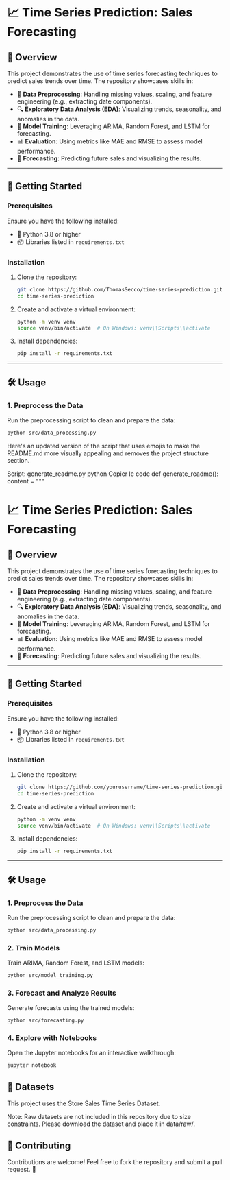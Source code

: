 # 📈 Time Series Prediction: Sales Forecasting

## 🌟 Overview
This project demonstrates the use of time series forecasting techniques to predict sales trends over time. The repository showcases skills in:
- 🧹 **Data Preprocessing**: Handling missing values, scaling, and feature engineering (e.g., extracting date components).
- 🔍 **Exploratory Data Analysis (EDA)**: Visualizing trends, seasonality, and anomalies in the data.
- 🤖 **Model Training**: Leveraging ARIMA, Random Forest, and LSTM for forecasting.
- 📊 **Evaluation**: Using metrics like MAE and RMSE to assess model performance.
- 🔮 **Forecasting**: Predicting future sales and visualizing the results.

---

## 🚀 Getting Started

### Prerequisites
Ensure you have the following installed:
- 🐍 Python 3.8 or higher
- 📦 Libraries listed in `requirements.txt`

### Installation
1. Clone the repository:
    ```bash
    git clone https://github.com/ThomasSecco/time-series-prediction.git
    cd time-series-prediction
    ```
2. Create and activate a virtual environment:
    ```bash
    python -m venv venv
    source venv/bin/activate  # On Windows: venv\\Scripts\\activate
    ```
3. Install dependencies:
    ```bash
    pip install -r requirements.txt
    ```

---

## 🛠️ Usage

### 1. Preprocess the Data
Run the preprocessing script to clean and prepare the data:
```bash
python src/data_processing.py
```


Here's an updated version of the script that uses emojis to make the README.md more visually appealing and removes the project structure section.

Script: generate_readme.py
python
Copier le code
def generate_readme():
    content = """
# 📈 Time Series Prediction: Sales Forecasting

## 🌟 Overview
This project demonstrates the use of time series forecasting techniques to predict sales trends over time. The repository showcases skills in:
- 🧹 **Data Preprocessing**: Handling missing values, scaling, and feature engineering (e.g., extracting date components).
- 🔍 **Exploratory Data Analysis (EDA)**: Visualizing trends, seasonality, and anomalies in the data.
- 🤖 **Model Training**: Leveraging ARIMA, Random Forest, and LSTM for forecasting.
- 📊 **Evaluation**: Using metrics like MAE and RMSE to assess model performance.
- 🔮 **Forecasting**: Predicting future sales and visualizing the results.

---

## 🚀 Getting Started

### Prerequisites
Ensure you have the following installed:
- 🐍 Python 3.8 or higher
- 📦 Libraries listed in `requirements.txt`

### Installation
1. Clone the repository:
    ```bash
    git clone https://github.com/yourusername/time-series-prediction.git
    cd time-series-prediction
    ```
2. Create and activate a virtual environment:
    ```bash
    python -m venv venv
    source venv/bin/activate  # On Windows: venv\\Scripts\\activate
    ```
3. Install dependencies:
    ```bash
    pip install -r requirements.txt
    ```

---

## 🛠️ Usage

### 1. Preprocess the Data
Run the preprocessing script to clean and prepare the data:
```bash
python src/data_processing.py
```

### 2. Train Models
Train ARIMA, Random Forest, and LSTM models:

```bash
python src/model_training.py
```

### 3. Forecast and Analyze Results
Generate forecasts using the trained models:

```bash
python src/forecasting.py
```

### 4. Explore with Notebooks
Open the Jupyter notebooks for an interactive walkthrough:

```bash
jupyter notebook
```

## 📂 Datasets
This project uses the Store Sales Time Series Dataset.

Note: Raw datasets are not included in this repository due to size constraints. Please download the dataset and place it in data/raw/.

## 🤝 Contributing
Contributions are welcome! Feel free to fork the repository and submit a pull request. 🙌
